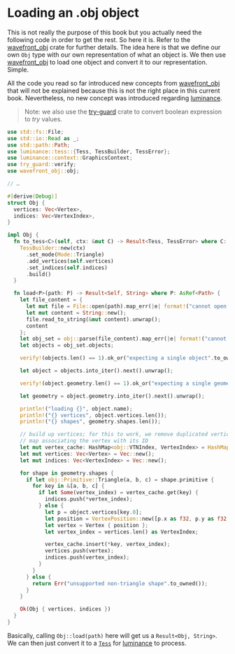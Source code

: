 # Loading an .obj object

This is not really the purpose of this book but you actually need the following code in order to get the rest.
So here it is. Refer to the [wavefront_obj] crate for further details. The idea here is that we define our
own `Obj` type with our own representation of what an object is. We then use [wavefront_obj] to
load one object and convert it to our representation. Simple.

All the code you read so far introduced new concepts from [wavefront_obj] that will not be explained
because this is not the right place in this current book. Nevertheless, no new concept was introduced
regarding [luminance].

> Note: we also use the [try-guard] crate to convert boolean expression to _try_ values.

```rust
use std::fs::File;
use std::io::Read as _;
use std::path::Path;
use luminance::tess::{Tess, TessBuilder, TessError};
use luminance::context::GraphicsContext;
use try_guard::verify;
use wavefront_obj::obj;

// …

#[derive(Debug)]
struct Obj {
  vertices: Vec<Vertex>,
  indices: Vec<VertexIndex>,
}

impl Obj {
  fn to_tess<C>(self, ctx: &mut C) -> Result<Tess, TessError> where C: GraphicsContext {
    TessBuilder::new(ctx)
      .set_mode(Mode::Triangle)
      .add_vertices(self.vertices)
      .set_indices(self.indices)
      .build()
  }

  fn load<P>(path: P) -> Result<Self, String> where P: AsRef<Path> {
    let file_content = {
      let mut file = File::open(path).map_err(|e| format!("cannot open file: {}", e))?;
      let mut content = String::new();
      file.read_to_string(&mut content).unwrap();
      content
    };
    let obj_set = obj::parse(file_content).map_err(|e| format!("cannot parse: {:?}", e))?;
    let objects = obj_set.objects;

    verify!(objects.len() == 1).ok_or("expecting a single object".to_owned())?;

    let object = objects.into_iter().next().unwrap();

    verify!(object.geometry.len() == 1).ok_or("expecting a single geometry".to_owned())?;

    let geometry = object.geometry.into_iter().next().unwrap();

    println!("loading {}", object.name);
    println!("{} vertices", object.vertices.len());
    println!("{} shapes", geometry.shapes.len());

    // build up vertices; for this to work, we remove duplicated vertices by putting them in a
    // map associating the vertex with its ID
    let mut vertex_cache: HashMap<obj::VTNIndex, VertexIndex> = HashMap::new();
    let mut vertices: Vec<Vertex> = Vec::new();
    let mut indices: Vec<VertexIndex> = Vec::new();

    for shape in geometry.shapes {
      if let obj::Primitive::Triangle(a, b, c) = shape.primitive {
        for key in &[a, b, c] {
          if let Some(vertex_index) = vertex_cache.get(key) {
            indices.push(*vertex_index);
          } else {
            let p = object.vertices[key.0];
            let position = VertexPosition::new([p.x as f32, p.y as f32, p.z as f32]);
            let vertex = Vertex { position };
            let vertex_index = vertices.len() as VertexIndex;

            vertex_cache.insert(*key, vertex_index);
            vertices.push(vertex);
            indices.push(vertex_index);
          }
        }
      } else {
        return Err("unsupported non-triangle shape".to_owned());
      }
    }

    Ok(Obj { vertices, indices })
  }
}
```

Basically, calling `Obj::load(path)` here will get us a `Result<Obj, String>`. We can then just
convert it to a [`Tess`] for [luminance] to process.

[luminance]: https://crates.io/crates/luminance
[luminance-derive]: https://crates.io/crates/luminance-derive
[`Vertex`]: https://docs.rs/luminance/latest/luminance/vertex/trait.Vertex.html
[`Semantics`]: https://docs.rs/luminance/latest/luminance/vertex/trait.Semantics.html
[`Tess`]: https://docs.rs/luminance/latest/luminance/tess/struct.Tess.html
[`TessBuilder`]: https://docs.rs/luminance/latest/luminance/tess/struct.TessBuilder.html
[`Mode`]: https://docs.rs/luminance/latest/luminance/tess/enum.Mode.html
[`Pipeline`]: https://docs.rs/luminance/latest/luminance/pipeline/struct.Pipeline.html
[`ShadingGate`]: https://docs.rs/luminance/latest/luminance/pipeline/struct.ShadingGate.html
[`ShadingGate::shade`]: https://docs.rs/luminance/latest/luminance/pipeline/struct.ShadingGate.html#method.shade
[`VertexShader`]: https://docs.rs/luminance/latest/luminance/shader/stage/enum.Type.html#variant.VertexShader
[`FragmentShader`]: https://docs.rs/luminance/latest/luminance/shader/stage/enum.Type.html#variant.FragmentShader
[`Program`]: https://docs.rs/luminance/latest/luminance/shader/program/struct.Program.html
[`RenderGate`]: https://docs.rs/luminance/latest/luminance/pipeline/struct.RenderGate.html
[`TessGate`]: https://docs.rs/luminance/latest/luminance/pipeline/struct.TessGate.html
[Wavefront .obj]: https://en.wikipedia.org/wiki/Wavefront_.obj_file
[wavefront_obj]: https://crates.io/crates/wavefront_obj
[cgmath]: https://crates.io/crates/cgmath
[linear algebra]: https://en.wikipedia.org/wiki/Linear_algebra
[shearing]: https://en.wikipedia.org/wiki/Shear_matrix
[normalized]: http://mathworld.wolfram.com/NormalizedVector.html
[right-handed system]: https://en.wikipedia.org/wiki/Right-hand_rule
[uniform interfaces]: https://docs.rs/luminance/latest/luminance/shader/program/trait.UniformInterface.html
[`Uniform`]: https://docs.rs/luminance/latest/luminance/shader/program/struct.Uniform.html
[`Uniform::update`]: https://docs.rs/luminance/latest/luminance/shader/program/struct.Uniform.html#method.update
[`UniformInterface`]: https://docs.rs/luminance/latest/luminance/shader/program/trait.UniformInterface.html
[contravariant]: https://en.wikipedia.org/wiki/Functor#Covariance_and_contravariance
[`ProgramInterface`]: https://docs.rs/luminance/latest/luminance/shader/program/struct.ProgramInterface.html
[`M44`]: https://docs.rs/luminance/latest/luminance/linear/type.M44.html
[Phong]: https://en.wikipedia.org/wiki/Phong_shading
[try-guard]: https://crates.io/crates/try-guard
